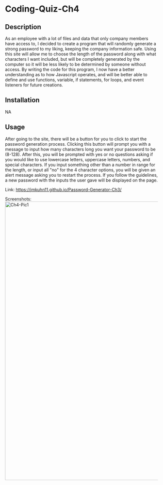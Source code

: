 # Coding-Quiz-Ch4

## Description
As an employee with a lot of files and data that only company members have access to, I decided to create a program that will randomly generate a strong password to my liking, keeping the company information safe. Using this site will allow me to choose the length of the password along with what characters I want included, but will be completely generated by the computer so it will be less likely to be determined by someone without access. By writing the code for this program, I now have a better understanding as to how Javascript operates, and will be better able to define and use functions, variable, if statements, for loops, and event listeners for future creations.

## Installation
NA

## Usage
After going to the site, there will be a button for you to click to start the password generation process. Clicking this button will prompt you with a message to input how many characters long you want your password to be (8-128). After this, you will be prompted with yes or no questions asking if you would like to use lowercase letters, uppercase letters, numbers, and special characters. If you input something other than a number in range for the length, or input all "no" for the 4 character options, you will be given an alert message asking you to restart the process. If you follow the guidelines, a new password with the inputs the user gave will be displayed on the page.

Link: https://jmkuhn11.github.io/Password-Generator-Ch3/

Screenshots: <img width="918" alt="Ch4-Pic1" src="https://user-images.githubusercontent.com/122703273/216250522-ef3d227d-60af-4ae7-b712-03e6e7a50dd5.PNG">

